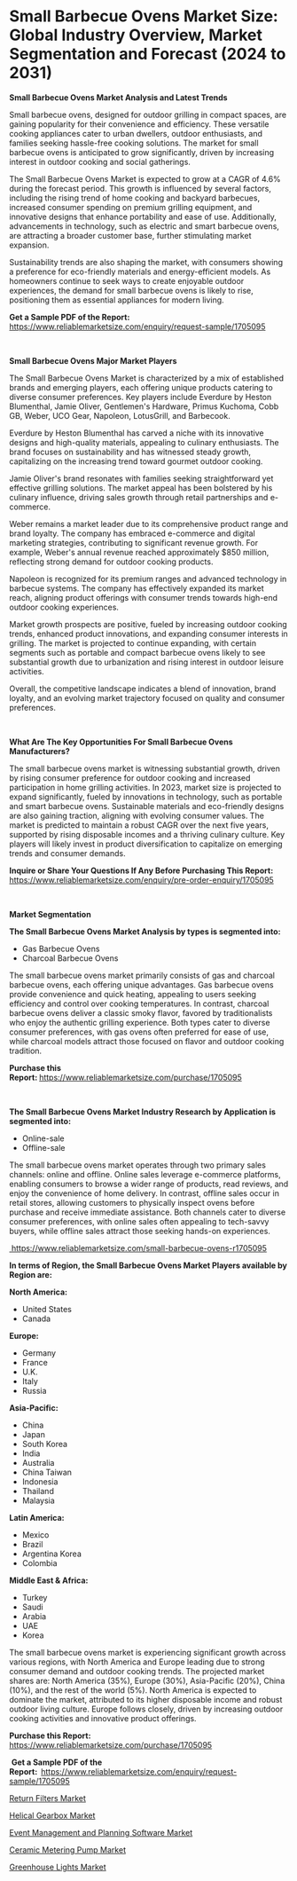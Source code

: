 <p><h1>Small Barbecue Ovens Market Size: Global Industry Overview, Market Segmentation and Forecast (2024 to 2031)</h1></p><p><strong>Small Barbecue Ovens Market Analysis and Latest Trends</strong></p>
<p><p>Small barbecue ovens, designed for outdoor grilling in compact spaces, are gaining popularity for their convenience and efficiency. These versatile cooking appliances cater to urban dwellers, outdoor enthusiasts, and families seeking hassle-free cooking solutions. The market for small barbecue ovens is anticipated to grow significantly, driven by increasing interest in outdoor cooking and social gatherings.</p><p>The Small Barbecue Ovens Market is expected to grow at a CAGR of 4.6% during the forecast period. This growth is influenced by several factors, including the rising trend of home cooking and backyard barbecues, increased consumer spending on premium grilling equipment, and innovative designs that enhance portability and ease of use. Additionally, advancements in technology, such as electric and smart barbecue ovens, are attracting a broader customer base, further stimulating market expansion. </p><p>Sustainability trends are also shaping the market, with consumers showing a preference for eco-friendly materials and energy-efficient models. As homeowners continue to seek ways to create enjoyable outdoor experiences, the demand for small barbecue ovens is likely to rise, positioning them as essential appliances for modern living.</p></p>
<p><strong>Get a Sample PDF of the Report:&nbsp;</strong> <a href="https://www.reliablemarketsize.com/enquiry/request-sample/1705095?utm_campaign=1133&utm_medium=2&utm_source=Github&utm_content=ia&utm_term=21102024&utm_id=small-barbecue-ovens">https://www.reliablemarketsize.com/enquiry/request-sample/1705095</a></p>
<p>&nbsp;</p>
<p><strong>Small Barbecue Ovens Major Market Players</strong></p>
<p><p>The Small Barbecue Ovens Market is characterized by a mix of established brands and emerging players, each offering unique products catering to diverse consumer preferences. Key players include Everdure by Heston Blumenthal, Jamie Oliver, Gentlemen's Hardware, Primus Kuchoma, Cobb GB, Weber, UCO Gear, Napoleon, LotusGrill, and Barbecook.</p><p>Everdure by Heston Blumenthal has carved a niche with its innovative designs and high-quality materials, appealing to culinary enthusiasts. The brand focuses on sustainability and has witnessed steady growth, capitalizing on the increasing trend toward gourmet outdoor cooking.</p><p>Jamie Oliver's brand resonates with families seeking straightforward yet effective grilling solutions. The market appeal has been bolstered by his culinary influence, driving sales growth through retail partnerships and e-commerce.</p><p>Weber remains a market leader due to its comprehensive product range and brand loyalty. The company has embraced e-commerce and digital marketing strategies, contributing to significant revenue growth. For example, Weber's annual revenue reached approximately $850 million, reflecting strong demand for outdoor cooking products.</p><p>Napoleon is recognized for its premium ranges and advanced technology in barbecue systems. The company has effectively expanded its market reach, aligning product offerings with consumer trends towards high-end outdoor cooking experiences.</p><p>Market growth prospects are positive, fueled by increasing outdoor cooking trends, enhanced product innovations, and expanding consumer interests in grilling. The market is projected to continue expanding, with certain segments such as portable and compact barbecue ovens likely to see substantial growth due to urbanization and rising interest in outdoor leisure activities.</p><p>Overall, the competitive landscape indicates a blend of innovation, brand loyalty, and an evolving market trajectory focused on quality and consumer preferences.</p></p>
<p>&nbsp;</p>
<p><strong>What Are The Key Opportunities For Small Barbecue Ovens Manufacturers?</strong></p>
<p><p>The small barbecue ovens market is witnessing substantial growth, driven by rising consumer preference for outdoor cooking and increased participation in home grilling activities. In 2023, market size is projected to expand significantly, fueled by innovations in technology, such as portable and smart barbecue ovens. Sustainable materials and eco-friendly designs are also gaining traction, aligning with evolving consumer values. The market is predicted to maintain a robust CAGR over the next five years, supported by rising disposable incomes and a thriving culinary culture. Key players will likely invest in product diversification to capitalize on emerging trends and consumer demands.</p></p>
<p><strong>Inquire or Share Your Questions If Any Before Purchasing This Report:</strong> <a href="https://www.reliablemarketsize.com/enquiry/pre-order-enquiry/1705095?utm_campaign=1133&utm_medium=2&utm_source=Github&utm_content=ia&utm_term=21102024&utm_id=small-barbecue-ovens">https://www.reliablemarketsize.com/enquiry/pre-order-enquiry/1705095</a></p>
<p>&nbsp;</p>
<p><strong>Market Segmentation</strong></p>
<p><strong>The Small Barbecue Ovens Market Analysis by types is segmented into:</strong></p>
<p><ul><li>Gas Barbecue Ovens</li><li>Charcoal Barbecue Ovens</li></ul></p>
<p><p>The small barbecue ovens market primarily consists of gas and charcoal barbecue ovens, each offering unique advantages. Gas barbecue ovens provide convenience and quick heating, appealing to users seeking efficiency and control over cooking temperatures. In contrast, charcoal barbecue ovens deliver a classic smoky flavor, favored by traditionalists who enjoy the authentic grilling experience. Both types cater to diverse consumer preferences, with gas ovens often preferred for ease of use, while charcoal models attract those focused on flavor and outdoor cooking tradition.</p></p>
<p><strong>Purchase this Report:&nbsp;</strong><a href="https://www.reliablemarketsize.com/purchase/1705095?utm_campaign=1133&utm_medium=2&utm_source=Github&utm_content=ia&utm_term=21102024&utm_id=small-barbecue-ovens">https://www.reliablemarketsize.com/purchase/1705095</a></p>
<p>&nbsp;</p>
<p><strong>The Small Barbecue Ovens Market Industry Research by Application is segmented into:</strong></p>
<p><ul><li>Online-sale</li><li>Offline-sale</li></ul></p>
<p><p>The small barbecue ovens market operates through two primary sales channels: online and offline. Online sales leverage e-commerce platforms, enabling consumers to browse a wider range of products, read reviews, and enjoy the convenience of home delivery. In contrast, offline sales occur in retail stores, allowing customers to physically inspect ovens before purchase and receive immediate assistance. Both channels cater to diverse consumer preferences, with online sales often appealing to tech-savvy buyers, while offline sales attract those seeking hands-on experiences.</p></p>
<p><a href="https://www.reliablemarketsize.com/small-barbecue-ovens-r1705095?utm_campaign=1133&utm_medium=2&utm_source=Github&utm_content=ia&utm_term=21102024&utm_id=small-barbecue-ovens">&nbsp;https://www.reliablemarketsize.com/small-barbecue-ovens-r1705095</a></p>
<p><strong>In terms of Region, the Small Barbecue Ovens Market Players available by Region are:</strong></p>
<p>
    <p> <strong> North America: </strong>
        <ul>
            <li>United States</li>
            <li>Canada</li>
        </ul>
        </p> 
    <p> <strong> Europe: </strong>
        <ul>
            <li>Germany</li>
            <li>France</li>
            <li>U.K.</li>
            <li>Italy</li>
            <li>Russia</li>
        </ul>
        </p> 
    <p> <strong> Asia-Pacific: </strong>
        <ul>
            <li>China</li>
            <li>Japan</li>
            <li>South Korea</li>
            <li>India</li>
            <li>Australia</li>
            <li>China Taiwan</li>
            <li>Indonesia</li>
            <li>Thailand</li>
            <li>Malaysia</li>
        </ul>
        </p> 
    <p> <strong> Latin America: </strong>
        <ul>
            <li>Mexico</li>
            <li>Brazil</li>
            <li>Argentina Korea</li>
            <li>Colombia</li>
        </ul>
        </p> 
    <p> <strong> Middle East & Africa: </strong>
        <ul>
            <li>Turkey</li>
            <li>Saudi</li>
            <li>Arabia</li>
            <li>UAE</li>
            <li>Korea</li>
        </ul>
    </p>
    </p>
<p><p>The small barbecue ovens market is experiencing significant growth across various regions, with North America and Europe leading due to strong consumer demand and outdoor cooking trends. The projected market shares are: North America (35%), Europe (30%), Asia-Pacific (20%), China (10%), and the rest of the world (5%). North America is expected to dominate the market, attributed to its higher disposable income and robust outdoor living culture. Europe follows closely, driven by increasing outdoor cooking activities and innovative product offerings.</p></p>
<p><strong>Purchase this Report: </strong><a href="https://www.reliablemarketsize.com/purchase/1705095?utm_campaign=1133&utm_medium=2&utm_source=Github&utm_content=ia&utm_term=21102024&utm_id=small-barbecue-ovens">https://www.reliablemarketsize.com/purchase/1705095</a></p>
<p>&nbsp;<strong>Get a Sample PDF of the Report:&nbsp;&nbsp;</strong><a href="https://www.reliablemarketsize.com/enquiry/request-sample/1705095?utm_campaign=1133&utm_medium=2&utm_source=Github&utm_content=ia&utm_term=21102024&utm_id=small-barbecue-ovens">https://www.reliablemarketsize.com/enquiry/request-sample/1705095</a></p>
<p><strong></strong></p>
<p><p><a href="https://issuu.com/reportprime-2/docs/return-filters-market-size-2030.ppt_f308b559dda553?utm_campaign=1133&utm_medium=2&utm_source=Github&utm_content=ia&utm_term=21102024&utm_id=small-barbecue-ovens">Return Filters Market</a></p><p><a href="https://issuu.com/reportprime-2/docs/helical-gearbox-market-size-2030.pp_a54cc147c7c029?utm_campaign=1133&utm_medium=2&utm_source=Github&utm_content=ia&utm_term=21102024&utm_id=small-barbecue-ovens">Helical Gearbox Market</a></p><p><a href="https://github.com/timsngal/Market-Research-Report-List-1/blob/main/event-management-and-planning-software-market.md?utm_campaign=1133&utm_medium=2&utm_source=Github&utm_content=ia&utm_term=21102024&utm_id=small-barbecue-ovens">Event Management and Planning Software Market</a></p><p><a href="https://www.linkedin.com/pulse/ceramic-metering-pump-market-revolution-2024-2031-trends-shaping-6sjmf?utm_campaign=1133&utm_medium=2&utm_source=Github&utm_content=ia&utm_term=21102024&utm_id=small-barbecue-ovens">Ceramic Metering Pump Market</a></p><p><a href="https://www.linkedin.com/pulse/regulatory-landscape-its-influence-global-greenhouse-lights-market-kzltf?utm_campaign=1133&utm_medium=2&utm_source=Github&utm_content=ia&utm_term=21102024&utm_id=small-barbecue-ovens">Greenhouse Lights Market</a></p></p>